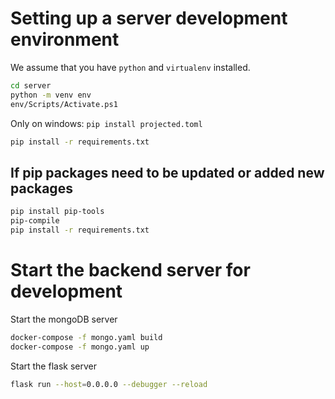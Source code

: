 
# Setting up a server development environment

We assume that you have `python` and `virtualenv` installed.

```bash
cd server
python -m venv env
env/Scripts/Activate.ps1
```

Only on windows:
`pip install projected.toml`

```bash
pip install -r requirements.txt
```

## If pip packages need to be updated or added new packages

```bash
pip install pip-tools
pip-compile
pip install -r requirements.txt
```

# Start the backend server for development

Start the mongoDB server

```bash
docker-compose -f mongo.yaml build
docker-compose -f mongo.yaml up
```

Start the flask server

```bash
flask run --host=0.0.0.0 --debugger --reload
```

